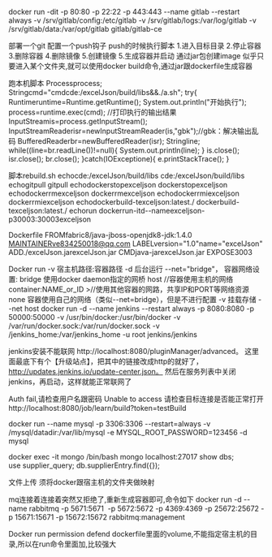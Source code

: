 docker run -dit -p 80:80 -p 22:22 -p 443:443 --name gitlab --restart always -v /srv/gitlab/config:/etc/gitlab -v /srv/gitlab/logs:/var/log/gitlab -v /srv/gitlab/data:/var/opt/gitlab gitlab/gitlab-ce

部署一个git
配置一个push钩子
push的时候执行脚本	1.进入目标目录
	2.停止容器
	3.删除容器
	4.删除镜像
	5.创建镜像
	5.生成容器并启动
通过jar包创建image
似乎只要进入某个文件夹,就可以使用docker build命令,通过jar跟dockerfile生成容器

跑本机脚本
Processprocess;
Stringcmd="cmdcde:/excelJson/build/libs&&./a.sh";
try{
Runtimeruntime=Runtime.getRuntime();
System.out.println("开始执行");
process=runtime.exec(cmd);
//打印执行的输出结果
InputStreamis=process.getInputStream();
InputStreamReaderisr=newInputStreamReader(is,"gbk");//gbk：解决输出乱码
BufferedReaderbr=newBufferedReader(isr);
Stringline;
while((line=br.readLine())!=null){
System.out.println(line);
}
is.close();
isr.close();
br.close();
}catch(IOExceptione){
e.printStackTrace();
}

脚本rebuild.sh
echocde:/excelJson/build/libs
cde:/excelJson/build/libs
echogitpull
gitpull
echodockerstopexceljson
dockerstopexceljson
echodockerrmexceljson
dockerrmexceljson
echodockerrmiexceljson
dockerrmiexceljson
echodockerbuild-texceljson:latest./
dockerbuild-texceljson:latest./
echorun
dockerrun-itd--nameexceljson-p30003:30003exceljson

Dockerfile
FROMfabric8/java-jboss-openjdk8-jdk:1.4.0
MAINTAINERve834250018@qq.com
LABELversion="1.0"name="excelJson"
ADD./excelJson.jarexcelJson.jar
CMDjava-jarexcelJson.jar
EXPOSE3003


Docker run -v 宿主机路径:容器路径
-d 后台运行 
--net="bridge"， 容器网络设置:
	bridge 使用docker daemon指定的网桥
	host //容器使用主机的网络
	container:NAME_or_ID >//使用其他容器的网路，共享IP和PORT等网络资源
	none 容器使用自己的网络（类似--net=bridge），但是不进行配置
-v 挂载存储
--net host
docker run -d --name jenkins --restart always  -p 8080:8080 -p 50000:50000 -v /usr/bin/docker:/usr/bin/docker -v /var/run/docker.sock:/var/run/docker.sock -v /jenkins_home:/var/jenkins_home -u root jenkins/jenkins

jenkins安装不能联网
http://localhost:8080/pluginManager/advanced。 这里面最底下有个【升级站点】，把其中的链接改成http的就好了，http://updates.jenkins.io/update-center.json。 然后在服务列表中关闭jenkins，再启动，这样就能正常联网了

Auth fail,请检查用户名跟密码
Unable to access 请检查目标连接是否能正常打开
http://localhost:8080/job/learn/build?token=testBuild

docker run --name mysql -p 3306:3306 --restart=always -v /mysql/datadir:/var/lib/mysql -e MYSQL_ROOT_PASSWORD=123456  -d mysql

docker exec -it mongo /bin/bash
mongo localhost:27017
show dbs;
use supplier_query; 
db.supplierEntry.find({});

文件上传 须将docker跟宿主机的文件夹做映射

mq连接着连接着突然又拒绝了,重新生成容器即可,命令如下
docker run -d --name rabbitmq -p 5671:5671  -p 5672:5672 -p 4369:4369 -p 25672:25672 -p 15671:15671 -p 15672:15672 rabbitmq:management


Docker run permission defend
dockerfile里面的volume,不能指定宿主机的目录,所以在run命令里面加,比较强大
